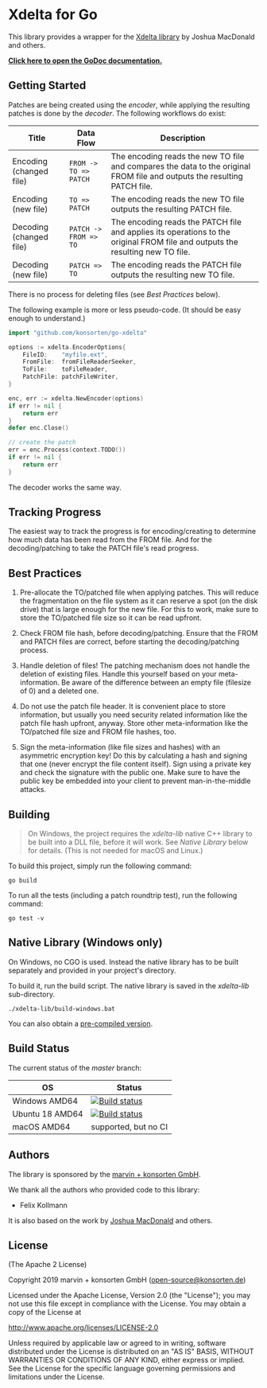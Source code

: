# Xdelta for Go

This library provides a wrapper for the [Xdelta library](http://xdelta.org/) by Joshua MacDonald and others. 

**[Click here to open the GoDoc documentation.](https://godoc.org/github.com/konsorten/go-xdelta)**

## Getting Started

Patches are being created using the *encoder*, while applying the resulting patches is done by the *decoder*. The following workflows do exist:

| Title | Data Flow | Description |
| --- | --- | --- |
| Encoding (changed file) | <nobr>`FROM -> TO => PATCH`</nobr> | The encoding reads the new TO file and compares the data to the original FROM file and outputs the resulting PATCH file. |
| Encoding (new file) | <nobr>`TO => PATCH`</nobr> | The encoding reads the new TO file outputs the resulting PATCH file. |
| Decoding (changed file) | <nobr>`PATCH -> FROM => TO`</nobr> | The encoding reads the PATCH file and applies its operations to the original FROM file and outputs the resulting new TO file. |
| Decoding (new file) | <nobr>`PATCH => TO`</nobr> | The encoding reads the PATCH file outputs the resulting new TO file. |

There is no process for deleting files (see *Best Practices* below).

The following example is more or less pseudo-code. (It should be easy enough to understand.)

```go
import "github.com/konsorten/go-xdelta"

options := xdelta.EncoderOptions{
    FileID:    "myfile.ext",
    FromFile:  fromFileReaderSeeker,
    ToFile:    toFileReader,
    PatchFile: patchFileWriter,
}

enc, err := xdelta.NewEncoder(options)
if err != nil {
    return err
}
defer enc.Close()

// create the patch
err = enc.Process(context.TODO())
if err != nil {
    return err
}
```

The decoder works the same way.

## Tracking Progress

The easiest way to track the progress is for encoding/creating to determine how much data has been read from the FROM file. And for the decoding/patching to take the PATCH file's read progress.

## Best Practices

1. Pre-allocate the TO/patched file when applying patches. This will reduce the fragmentation on the file system as it can reserve a spot (on the disk drive) that is large enough for the new file. For this to work, make sure to store the TO/patched file size so it can be read upfront.

1. Check FROM file hash, before decoding/patching. Ensure that the FROM and PATCH files are correct, before starting the decoding/patching process.

1. Handle deletion of files! The patching mechanism does not handle the deletion of existing files. Handle this yourself based on your meta-information. Be aware of the difference between an empty file (filesize of 0) and a deleted one.

1. Do not use the patch file header. It is convenient place to store information, but usually you need security related information like the patch file hash upfront, anyway. Store other meta-information like the TO/patched file size and FROM file hashes, too.

1. Sign the meta-information (like file sizes and hashes) with an asymmetric encryption key! Do this by calculating a hash and signing that one (never encrypt the file content itself). Sign using a private key and check the signature with the public one. Make sure to have the public key be embedded into your client to prevent man-in-the-middle attacks.

## Building

> On Windows, the project requires the *xdelta-lib* native C++ library to be built into a DLL file, before it will work. See *Native Library* below for details. (This is not needed for macOS and Linux.)

To build this project, simply run the following command:

```
go build
```

To run all the tests (including a patch roundtrip test), run the following command:

```
go test -v
```

## Native Library (Windows only)

On Windows, no CGO is used. Instead the native library has to be built separately and provided in your project's directory.

To build it, run the build script. The native library is saved in the *xdelta-lib* sub-directory.

`./xdelta-lib/build-windows.bat`

You can also obtain a [pre-compiled version](https://github.com/konsorten/go-xdelta/releases).

## Build Status

The current status of the *master* branch:

| OS | Status |
| --- | --- |
| Windows AMD64 | [![Build status](https://ci.appveyor.com/api/projects/status/w8cqnh1a2a23kkov/branch/master?svg=true)](https://ci.appveyor.com/project/fkollmann/go-xdelta/branch/master) |
| Ubuntu 18 AMD64 | [![Build status](https://ci.appveyor.com/api/projects/status/907d9w99x0pvlf0k/branch/master?svg=true)](https://ci.appveyor.com/project/fkollmann/go-xdelta-d0wsq/branch/master) |
| macOS AMD64 | supported, but no CI |

## Authors

The library is sponsored by the [marvin + konsorten GmbH](http://www.konsorten.de).

We thank all the authors who provided code to this library:

* Felix Kollmann

It is also based on the work by [Joshua MacDonald](https://github.com/jmacd) and others.

## License

(The Apache 2 License)

Copyright 2019 marvin + konsorten GmbH (open-source@konsorten.de)

Licensed under the Apache License, Version 2.0 (the "License");
you may not use this file except in compliance with the License.
You may obtain a copy of the License at

http://www.apache.org/licenses/LICENSE-2.0

Unless required by applicable law or agreed to in writing, software
distributed under the License is distributed on an "AS IS" BASIS,
WITHOUT WARRANTIES OR CONDITIONS OF ANY KIND, either express or implied.
See the License for the specific language governing permissions and
limitations under the License.
